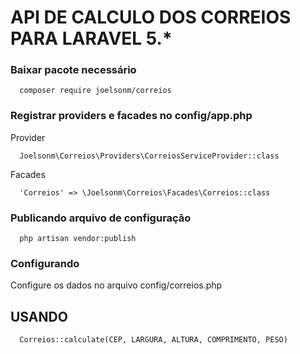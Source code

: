 # API DE CALCULO DOS CORREIOS PARA LARAVEL 5.*

### Baixar pacote necessário

```
  composer require joelsonm/correios
```

### Registrar providers e facades no config/app.php

Provider

```
  Joelsonm\Correios\Providers\CorreiosServiceProvider::class
```
Facades
```
  'Correios' => \Joelsonm\Correios\Facades\Correios::class
```

### Publicando arquivo de configuração

```
  php artisan vendor:publish
```

### Configurando
Configure os dados no arquivo config/correios.php

## USANDO

```
  Correios::calculate(CEP, LARGURA, ALTURA, COMPRIMENTO, PESO)
```
